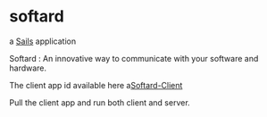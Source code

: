 # softard

a [Sails](http://sailsjs.org) application



Softard : An innovative way to communicate with your software and hardware.

The client app id available here a[Softard-Client](https://github.com/t2013anurag/Softard-Client)

Pull the client app and run both client and server.
